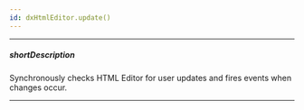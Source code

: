 ```yaml
---
id: dxHtmlEditor.update()
---
```

---
##### shortDescription
Synchronously checks HTML Editor for user updates and fires events when changes occur.

---
<!-- Description goes here -->